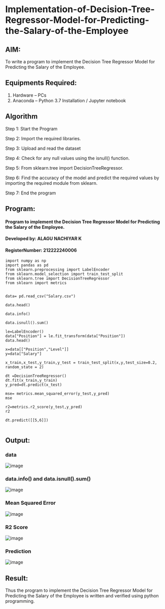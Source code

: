 # Implementation-of-Decision-Tree-Regressor-Model-for-Predicting-the-Salary-of-the-Employee

## AIM:
To write a program to implement the Decision Tree Regressor Model for Predicting the Salary of the Employee.

## Equipments Required:
1. Hardware – PCs
2. Anaconda – Python 3.7 Installation / Jupyter notebook

## Algorithm
Step 1: Start the Program

Step 2: Import the required libraries.

Step 3: Upload and read the dataset

Step 4: Check for any null values using the isnull() function.

Step 5: From sklearn.tree import DecisionTreeRegressor.

Step 6: Find the accuracy of the model and predict the required values by importing the required module from sklearn. 

Step 7: End the program

## Program:


#### Program to implement the Decision Tree Regressor Model for Predicting the Salary of the Employee.
#### Developed by: ALAGU NACHIYAR K
#### RegisterNumber: 212222240006  
```
import numpy as np
import pandas as pd
from sklearn.preprocessing import LabelEncoder
from sklearn.model_selection import train_test_split
from sklearn.tree import DecisionTreeRegressor
from sklearn import metrics


data= pd.read_csv("Salary.csv")

data.head()

data.info()

data.isnull().sum()

le=LabelEncoder()
data["Position"] = le.fit_transform(data["Position"])
data.head()

x=data[["Position","Level"]]
y=data["Salary"]

x_train,x_test,y_train,y_test = train_test_split(x,y,test_size=0.2, random_state = 2)

dt =DecisionTreeRegressor()
dt.fit(x_train,y_train)
y_pred=dt.predict(x_test)

mse= metrics.mean_squared_error(y_test,y_pred)
mse

r2=metrics.r2_score(y_test,y_pred)
r2

dt.predict([[5,6]])


```

## Output:

### data
![image](https://github.com/user-attachments/assets/39efac5c-e618-4678-b001-578e199de5a6)

### data.info() and data.isnull().sum()
![image](https://github.com/user-attachments/assets/92de4c5a-d46c-4363-ad4d-0f62dadfbb6a)


### Mean Squared Error
![image](https://github.com/user-attachments/assets/c84f4a98-ca23-4d09-b8c7-f34881596b66)

### R2 Score
![image](https://github.com/user-attachments/assets/2f70c445-4914-43e1-9944-d191af4db25d)

### Prediction
![image](https://github.com/user-attachments/assets/249abefb-d4c8-4500-b30a-e9fa079f14a5)



## Result:
Thus the program to implement the Decision Tree Regressor Model for Predicting the Salary of the Employee is written and verified using python programming.
